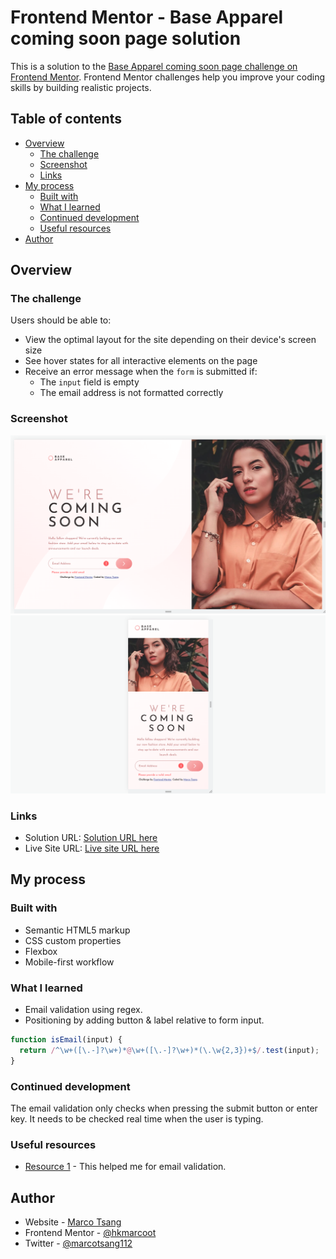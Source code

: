# Frontend Mentor - Base Apparel coming soon page solution

This is a solution to the [Base Apparel coming soon page challenge on Frontend Mentor](https://www.frontendmentor.io/challenges/base-apparel-coming-soon-page-5d46b47f8db8a7063f9331a0). Frontend Mentor challenges help you improve your coding skills by building realistic projects.

## Table of contents

- [Overview](#overview)
  - [The challenge](#the-challenge)
  - [Screenshot](#screenshot)
  - [Links](#links)
- [My process](#my-process)
  - [Built with](#built-with)
  - [What I learned](#what-i-learned)
  - [Continued development](#continued-development)
  - [Useful resources](#useful-resources)
- [Author](#author)

## Overview

### The challenge

Users should be able to:

- View the optimal layout for the site depending on their device's screen size
- See hover states for all interactive elements on the page
- Receive an error message when the `form` is submitted if:
  - The `input` field is empty
  - The email address is not formatted correctly

### Screenshot

![](./screenshot/coming-soon-desktop.png)
![](./screenshot/coming-soon-mobile.png)

### Links

- Solution URL: [Solution URL here](https://github.com/hkmarcoot/fementor-base-apparel-coming-soon-master)
- Live Site URL: [Live site URL here](https://your-live-site-url.com)

## My process

### Built with

- Semantic HTML5 markup
- CSS custom properties
- Flexbox
- Mobile-first workflow

### What I learned

- Email validation using regex.
- Positioning by adding button & label relative to form input.

```js
function isEmail(input) {
  return /^\w+([\.-]?\w+)*@\w+([\.-]?\w+)*(\.\w{2,3})+$/.test(input);
}
```

### Continued development

The email validation only checks when pressing the submit button or enter key. It needs to be checked real time when the user is typing.

### Useful resources

- [Resource 1](https://www.w3resource.com/javascript/form/email-validation.php) - This helped me for email validation.

## Author

- Website - [Marco Tsang](https://www.linkedin.com/in/marco-tsang112)
- Frontend Mentor - [@hkmarcoot](https://www.frontendmentor.io/profile/hkmarcoot)
- Twitter - [@marcotsang112](https://www.twitter.com/marcotsang112)
